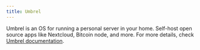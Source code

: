 ```yaml
---
title: Umbrel
---
```


Umbrel is an OS for running a personal server in your home. Self-host open source apps like Nextcloud, Bitcoin node, and more. For more details, check [Umbrel documentation](https://www.manual.grid.tf/documentation/dashboard/solutions/umbrel.html).
